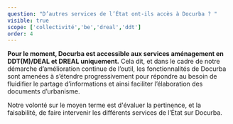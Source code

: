 ```yaml
---
question: "D’autres services de l’État ont-ils accès à Docurba ? "
visible: true
scope: ['collectivité','be','dreal','ddt']
order: 4
---
```

**Pour le moment, Docurba est accessible aux services aménagement en DDT(M)/DEAL et DREAL uniquement.**
Cela dit, et dans le cadre de notre démarche d’amélioration continue de l’outil, les fonctionnalités de Docurba sont amenées à s’étendre progressivement pour répondre au besoin de fluidifier le partage d’informations et ainsi faciliter l’élaboration des documents d’urbanisme.
  
Notre volonté sur le moyen terme est d'évaluer la pertinence, et la faisabilité, de faire intervenir les différents services de l’État sur Docurba. 
